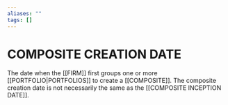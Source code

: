 ```yaml
---
aliases: ""
tags: []
---
```

# COMPOSITE CREATION DATE
The date when the [[FIRM]] first groups one or more [[PORTFOLIO|PORTFOLIOS]] to create a [[COMPOSITE]]. The composite creation date is not necessarily the same as the [[COMPOSITE INCEPTION DATE]].